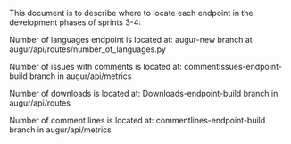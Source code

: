 This document is to describe where to locate each endpoint in the development phases of sprints 3-4:

Number of languages endpoint is located at:
augur-new branch at augur/api/routes/number_of_languages.py

Number of issues with comments is located at:
commentIssues-endpoint-build branch in augur/api/metrics

Number of downloads is located at:
Downloads-endpoint-build branch in augur/api/routes

Number of comment lines is located at:
commentlines-endpoint-build branch in augur/api/metrics
